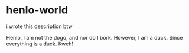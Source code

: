# henlo-world
i wrote this description btw

Henlo,
I am not the dogo, and nor do I bork.
However, I am a duck. Since everything is a duck.
Kweh!
